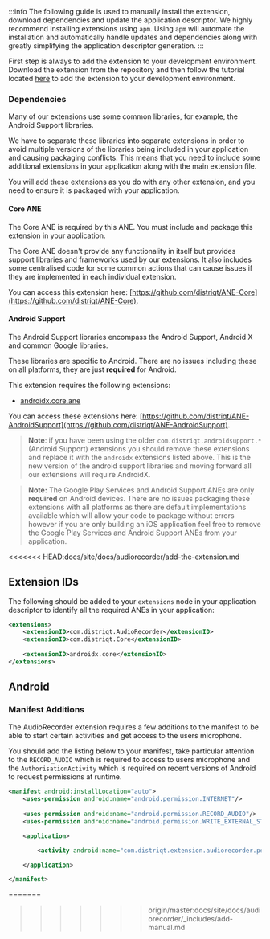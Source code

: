 
:::info
The following guide is used to manually install the extension, download dependencies and update the application descriptor. We highly recommend installing extensions using `apm`. Using `apm` will automate the installation and automatically handle updates and dependencies along with greatly simplifying the application descriptor generation.
:::


First step is always to add the extension to your development environment. Download the extension from the repository and then follow the tutorial located [here](/docs/tutorials/getting-started) to add the extension to your development environment.


### Dependencies

Many of our extensions use some common libraries, for example, the Android Support libraries.

We have to separate these libraries into separate extensions in order to avoid multiple versions of the libraries being included in your application and causing packaging conflicts. This means that you need to include some additional extensions in your application along with the main extension file.

You will add these extensions as you do with any other extension, and you need to ensure it is packaged with your application.


#### Core ANE

The Core ANE is required by this ANE. You must include and package this extension in your application.

The Core ANE doesn't provide any functionality in itself but provides support libraries and frameworks used by our extensions.
It also includes some centralised code for some common actions that can cause issues if they are implemented in each individual extension.

You can access this extension here: [https://github.com/distriqt/ANE-Core](https://github.com/distriqt/ANE-Core).


#### Android Support

The Android Support libraries encompass the Android Support, Android X and common Google libraries. 

These libraries are specific to Android. There are no issues including these on all platforms, they are just **required** for Android.

This extension requires the following extensions:

- [androidx.core.ane](https://github.com/distriqt/ANE-AndroidSupport/raw/master/lib/androidx.core.ane)

You can access these extensions here: [https://github.com/distriqt/ANE-AndroidSupport](https://github.com/distriqt/ANE-AndroidSupport).


>
> **Note**: if you have been using the older `com.distriqt.androidsupport.*` (Android Support) extensions you should remove these extensions and replace it with the `androidx` extensions listed above. This is the new version of the android support libraries and moving forward all our extensions will require AndroidX.
>


>
> **Note:** The Google Play Services and Android Support ANEs are only **required** on Android devices. 
> There are no issues packaging these extensions with all platforms as there are default implementations available which will allow your code to package without errors however if you are only building an iOS application feel free to remove the Google Play Services and Android Support ANEs from your application.
>
<<<<<<< HEAD:docs/site/docs/audiorecorder/add-the-extension.md


## Extension IDs

The following should be added to your `extensions` node in your application descriptor to identify all the required ANEs in your application:

```xml
<extensions>
	<extensionID>com.distriqt.AudioRecorder</extensionID>
	<extensionID>com.distriqt.Core</extensionID>
	
	<extensionID>androidx.core</extensionID>
</extensions>
```



## Android 


### Manifest Additions

The AudioRecorder extension requires a few additions to the manifest to be able to 
start certain activities and get access to the users microphone.

You should add the listing below to your manifest, take particular attention to 
the `RECORD_AUDIO` which is required to access to users microphone and the 
`AuthorisationActivity` which is required on recent versions of Android to 
request permissions at runtime.


```xml
<manifest android:installLocation="auto">
	<uses-permission android:name="android.permission.INTERNET"/>
	
	<uses-permission android:name="android.permission.RECORD_AUDIO"/>
	<uses-permission android:name="android.permission.WRITE_EXTERNAL_STORAGE"/>

	<application>

		<activity android:name="com.distriqt.extension.audiorecorder.permissions.AuthorisationActivity" android:theme="@android:style/Theme.Translucent.NoTitleBar" android:exported="false" />

	</application>

</manifest>
```


=======
>>>>>>> origin/master:docs/site/docs/audiorecorder/_includes/add-manual.md
